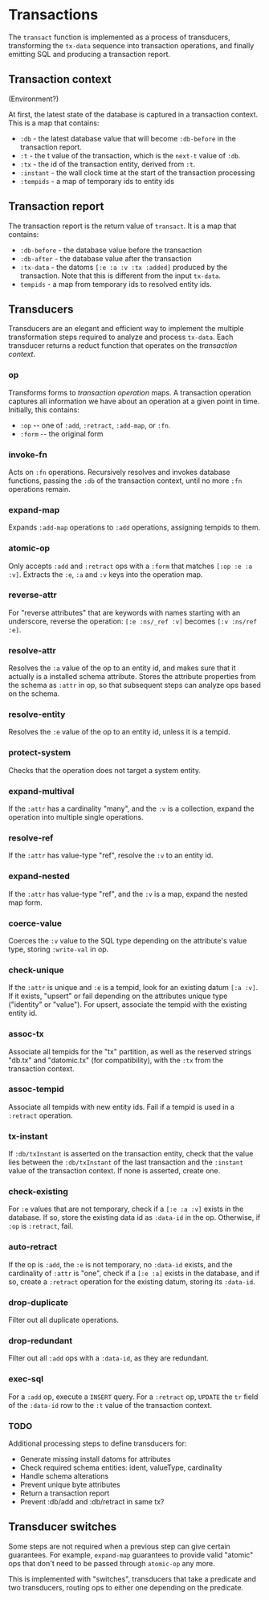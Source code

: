# Transactions

The `transact` function is implemented as a process of transducers,
transforming the `tx-data` sequence into transaction operations, and
finally emitting SQL and producing a transaction report.

## Transaction context

(Environment?)

At first, the latest state of the database is captured in a transaction
context.  This is a map that contains:

* `:db` - the latest database value that will become `:db-before` in
  the transaction report.
* `:t` - the t value of the transaction, which is the `next-t` value of
  `:db`.
* `:tx` - the id of the transaction entity, derived from `:t`.
* `:instant` - the wall clock time at the start of the transaction
  processing
* `:tempids` - a map of temporary ids to entity ids

## Transaction report

The transaction report is the return value of `transact`.  It is a map
that contains:

* `:db-before` - the database value before the transaction
* `:db-after` - the database value after the transaction
* `:tx-data` - the datoms `[:e :a :v :tx :added]` produced by the
  transaction.  Note that this is different from the input `tx-data`.
* `tempids` - a map from temporary ids to resolved entity ids.

## Transducers

Transducers are an elegant and efficient way to implement the multiple
transformation steps required to analyze and process `tx-data`.  Each
transducer returns a reduct function that operates on the _transaction
context_.

### op

Transforms forms to _transaction operation_ maps.  A transaction
operation captures all information we have about an operation at a given
point in time.  Initially, this contains:

* `:op` -- one of `:add`, `:retract`, `:add-map`, or `:fn`.
* `:form` -- the original form

### invoke-fn

Acts on `:fn` operations.  Recursively resolves and invokes database
functions, passing the `:db` of the transaction context, until no more
`:fn` operations remain.

### expand-map

Expands `:add-map` operations to `:add` operations, assigning tempids to
them.

### atomic-op

Only accepts `:add` and `:retract` ops with a `:form` that matches
`[:op :e :a :v]`.  Extracts the `:e`, `:a` and `:v` keys into the
operation map.

### reverse-attr

For "reverse attributes" that are keywords with names starting with an
underscore, reverse the operation: `[:e :ns/_ref :v]` becomes `[:v
:ns/ref :e]`.

### resolve-attr

Resolves the `:a` value of the op to an entity id, and makes sure that
it actually is a installed schema attribute.  Stores the attribute
properties from the schema as `:attr` in op, so that subsequent steps
can analyze ops based on the schema.

### resolve-entity

Resolves the `:e` value of the op to an entity id, unless it is a
tempid.

### protect-system

Checks that the operation does not target a system entity.

### expand-multival

If the `:attr` has a cardinality "many", and the `:v` is a collection,
expand the operation into multiple single operations.

### resolve-ref

If the `:attr` has value-type "ref", resolve the `:v` to an entity id.

### expand-nested

If the `:attr` has value-type "ref", and the `:v` is a map, expand the
nested map form.

### coerce-value

Coerces the `:v` value to the SQL type depending on the attribute's
value type, storing `:write-val` in op.

### check-unique

If the `:attr` is unique and `:e` is a tempid, look for an existing
datum `[:a :v]`.  If it exists, "upsert" or fail depending on the
attributes unique type ("identity" or "value").  For upsert, associate
the tempid with the existing entity id.

### assoc-tx

Associate all tempids for the "tx" partition, as well as the reserved
strings "db.tx" and "datomic.tx" (for compatibility), with the `:tx`
from the transaction context.

### assoc-tempid

Associate all tempids with new entity ids.  Fail if a tempid is used in
a `:retract` operation.

### tx-instant

If `:db/txInstant` is asserted on the transaction entity, check that the
value lies between the `:db/txInstant` of the last transaction and the
`:instant` value of the transaction context.  If none is asserted,
create one.

### check-existing

For `:e` values that are not temporary, check if a `[:e :a :v]` exists
in the database.  If so, store the existing data id as `:data-id` in the
op.  Otherwise, if `:op` is `:retract`, fail.

### auto-retract

If the op is `:add`, the `:e` is not temporary, no `:data-id` exists,
and the cardinality of `:attr` is "one", check if a `[:e :a]` exists in
the database, and if so, create a `:retract` operation for the existing
datum, storing its `:data-id`.

### drop-duplicate

Filter out all duplicate operations.

### drop-redundant

Filter out all `:add` ops with a `:data-id`, as they are redundant.

### exec-sql

For a `:add` op, execute a `INSERT` query.  For a `:retract` op,
`UPDATE` the `tr` field of the `:data-id` row to the `:t` value of the
transaction context.

### TODO

Additional processing steps to define transducers for:

* Generate missing install datoms for attributes
* Check required schema entities: ident, valueType, cardinality
* Handle schema alterations
* Prevent unique byte attributes
* Return a transaction report
* Prevent :db/add and :db/retract in same tx?

## Transducer switches

Some steps are not required when a previous step can give certain
guarantees.  For example, `expand-map` guarantees to provide valid
"atomic" ops that don't need to be passed through `atomic-op` any more.

This is implemented with "switches", transducers that take a predicate
and two transducers, routing ops to either one depending on the
predicate.

